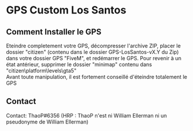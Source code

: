 # GPS Custom Los Santos

## Comment Installer le GPS

Eteindre completement votre GPS, décompresser l'archive ZIP, placer le dossier "citizen" (contenu dans le dossier GPS-LosSantos-vX.Y du Zip) dans votre dossier GPS "FiveM", et redémarrer le GPS.
Pour revenir à un état antérieur, supprimer le dossier "minimap" contenu dans "citizen\platform\levels\gta5"  
Avant toute manipulation, il est fortement conseillé d'éteindre totalement le GPS

## Contact
Contact: ThaoP#6356 (HRP : ThaoP n'est ni William Ellerman ni un pseudonyme de William Ellerman)

